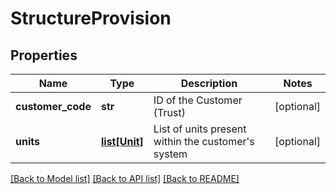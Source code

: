 # StructureProvision

## Properties
Name | Type | Description | Notes
------------ | ------------- | ------------- | -------------
**customer_code** | **str** | ID of the Customer (Trust) | [optional] 
**units** | [**list[Unit]**](Unit.md) | List of units present within the customer&#39;s system | [optional] 

[[Back to Model list]](../README.md#documentation-for-models) [[Back to API list]](../README.md#documentation-for-api-endpoints) [[Back to README]](../README.md)



